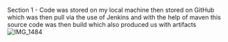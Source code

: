 Section 1 - Code was stored on my local machine then stored on GitHub which was then pull via the use of Jenkins and with the help of maven this source code was then build which also produced us with artifacts 
![IMG_1484](https://github.com/Sehindemi/hello-world/assets/97199481/24c823af-7c85-4536-9702-75285da86856)
